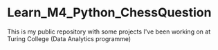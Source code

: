 # Learn_M4_Python_ChessQuestion
This is my public repository with some projects I've been working on at Turing College (Data Analytics programme)
